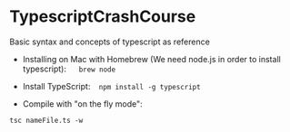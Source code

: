 # TypescriptCrashCourse
Basic syntax and concepts of typescript as reference

- Installing on Mac with Homebrew (We need node.js in order to install typescript): 
  ```
  brew node
  ```
  
- Install TypeScript: 
  ```
  npm install -g typescript
  ```
  
- Compile with "on the fly mode":
 ```
 tsc nameFile.ts -w
 ```
